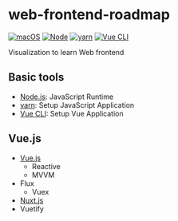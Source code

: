 # web-frontend-roadmap

[![macOS](https://img.shields.io/badge/macOS-Catalina-black)](https://developer.apple.com/macos/)
[![Node](https://img.shields.io/badge/node-v14.8.0-green)](https://nodejs.org/en/)
[![yarn](https://img.shields.io/badge/yarn-1.22.4-blue)](https://classic.yarnpkg.com/en/)
[![Vue CLI](https://img.shields.io/badge/vuecli-4.5.3-brightgreen)](https://cli.vuejs.org/)

Visualization to learn Web frontend

## Basic tools
* [Node.js](https://github.com/ykws/hello-node): JavaScript Runtime
* [yarn](https://github.com/yarnpkg/yarn): Setup JavaScript Application
* [Vue CLI](https://github.com/vuejs/vue-cli): Setup Vue Application

## Vue.js
* [Vue.js]()
  * Reactive
  * MVVM
* Flux
  * Vuex
* [Nuxt.js](https://github.com/ykws/hello-nuxtjs)
* Vuetify
